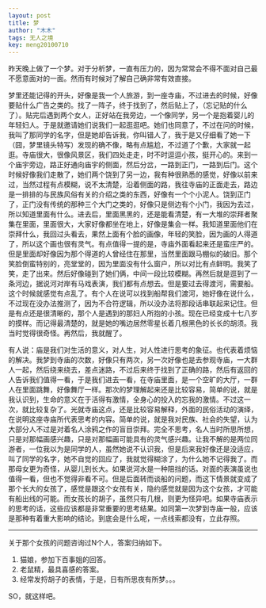 ```yaml
---
layout: post
title: 梦
author: "木木"
tags: 无人之境
key: meng20100710
---
```


昨天晚上做了一个梦。对于分析梦，一直有压力的，因为常常会不得不面对自己最不愿意面对的一面。然而有时候对了解自己确非常有效直接。­
<!--more-->

梦里还能记得的开头，好像是我一个人旅游，到一座寺庙，不过进去的时候，好像要贴什么广告之类的。找了一阵子，终于找到了，然后贴上了，（忘记贴的什么了）。贴完后遇到两个女人，正好站在我旁边，一个像同学，另一个是抱着婴儿的年轻妇人。于是就邀请她们说我们一起逛逛吧。她们也同意了，不过在问的时候，我叫了那同学的名字，但是她却告诉我，你叫错人了，我于是又仔细看了她一下（囧，梦里镜头特写）发现的确不像，略有点尴尬，不过道了个歉，大家就一起逛。寺庙很大，很像风景区，我们四处走走，时不时逗逗小孩，挺开心的。来到一个庙宇旁边，路正好通向庙宇的侧面，然后分岔，一路到正门，一路到后门。这个时候好像我们走散了，她们两个饶到了另一边，我有种很熟悉的感觉，好像以前来过，当然过程有点模糊，说不太清楚，沿着侧面的路，我往寺庙的正面走去，路边是一排排的与民族风俗有关的介绍之类的东西，好像有一个个小泥人。饶到正门了，正门没有传统的那种三个大门之类的，好像只是侧边有个小门，我因为去过，所以知道里面有什么。进去后，里面黑黑的，还是能看清楚，有一大堆的崇拜者聚集在里面，里面很大，大家好像都坐在地上，好像是集会一样。我知道里面他们在崇拜什么，我回过头看去，果然上面有个脸的画像，年轻的笑脸，因为画的人得道了，所以这个画也很有灵气。有点值得一提的是，寺庙外面看起来还是蛮庄严的。但是里面却好像因为那个得道的人曾经住在那里，当然里面跟马棚似的破旧。那个笑脸倒蛮特别的，亮堂堂的，因为里面没有什么窗户，所以对比有点鲜明。我笑了笑，走了出来。然后好像碰到了她们俩，中间一段比较模糊。再然后就是逛到了一条河边，据说河对岸有马戏表演，我们都有点想去。但是要过去得渡河，需要船。这个时候就感觉有点乱了。有个人在说可以找到船帮我们渡河，她好像在说什么，不过现在没办法推测了，因为不合符逻辑，所以没办法将那段话串联起来记住。但是有点还是很清晰的，那个人是遇到的那妇人所抱的小孩。现在已经变成十七八岁的摸样。而记得最清楚的，就是她的嘴边居然零星长着几根黑色的长长的胡须。我当时觉得很奇怪。再然后，我就醒了。       

有人说：庙是我们对生活的意义，对人生，对人性进行思考的象征。也代表着烦恼的解决。我梦到寺庙的次数，好像只有两次，另一次好像也是去参观寺庙，一大群人一起，然后绕来绕去，差点迷路，不过后来终于找到了正确的路，然后有返回的人告诉我们值得一看，于是我们进去一看，在寺庙里面，是一个空旷的大厅，一群人在里面跳舞，好像舞厅一样。那次的梦理解起来还是比较容易，简单的说，就是我认识到，生命的意义在于活得有激情，全身心的投入的忘我的激情。不过这一次，就比较复杂了。光就寺庙这点，还是比较容易解释，外面的民俗活动的演绎，在说明这座寺庙所代表思考的内容。简单的说，就是我对民族、社会的失望，认为大部分人不过是对着名人涂鸦之作的盲目崇拜。完全不思考，名人当时所思所想，只是对那幅画感兴趣，只是对那幅画可能具有的灵气感兴趣。让我不解的是两位同游者，一位我以为是同学的人，虽然她说不认识我，但是后来我好像还是没适应，叫了同学的名字，她不自觉的回应了，我就觉得糊涂了，为什么她不记得我了。而那母女更为奇怪，从婴儿到长大。如果说河水是一种阻挡的话。对面的表演虽说也值得一看，但也不觉得非看不可。但是后面转而谈船的问题，而这下情景就变成了那个长大的女孩了，感觉是跟这个女孩有关，隐约感觉就是因为这个女孩，才可能有船出线的可能。而女孩长的胡子，虽然只有几根，则更为怪异吧。如果寺庙表示的思考的话，这些应该都是非常重要的思考结果。如同第一次梦到寺庙一般，应该是那种有着重大影响的结论。到底会是什么呢，一点线索都没有，立此存照。

*****

关于那个女孩的问题咨询过N个人，答案归纳如下。  

1. 猫娘，参加下百事姐的回答。  
2. 老鼠精，最具喜感的答案。  
3. 经常发捋胡子的表情，于是，日有所思夜有所梦。。。 

SO，就这样吧。